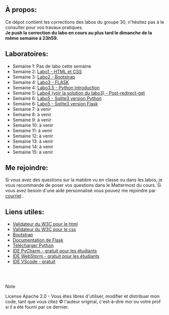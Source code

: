 ## À propos:
Ce dépot contient les corrections des labos du groupe 30, n'hésitez pas à le consulter pour vos travaux pratiques.  
**Je push la correction du labo en cours au plus tard le dimanche de la même semaine à 23h59.**

## Laboratoires:
- Semaine 1: Pas de labo cette semaine
- Semaine 2: [Labo1 - HTML et CSS](./LABO1)
- Semaine 3: [Labo2 - Bootstrap](./LABO2)
- Semaine 4: [Labo3 - FLASK](./LABO3)
- Semaine 4: [Labo3.5 - Python introduction](./LABO3-python)
- Semaine 5: [Labo4 (voir la solution du labo3) - Post-redirect-get](./LABO3)
- Semaine 6: [Labo5 - Sqlite3 version Python](./LABO5-VERSION-PYTHON)
- Semaine 6: [Labo5 - Sqlite3 version Flask](./LABO5-VERSION-FLASK)
- Semaine 7: à venir
- Semaine 8: à venir
- Semaine 9: à venir
- Semaine 10: à venir
- Semaine 11: à venir
- Semaine 12: à venir
- Semaine 13: à venir
- Semaine 14: à venir
- Semaine 15: à venir

## Me rejoindre:
Si vous avez des questions sur la matière vu en classe ou dans les labos, je vous recommande de poser vos questions dans le Mattermost du cours. Si vous avez besoin d'une aide personnalisé vous pouvez me rejoindre par [courriel](mailto:osorio_arancibia.aaron@courrier.uqam.ca?subject=Aide%20labo%20IMGL7030)  .

## Liens utiles:
- [Validateur du W3C pour le html](https://validator.w3.org/)
- [Validateur du W3C pour le css](https://jigsaw.w3.org/css-validator/)
- [Bootstrap](https://getbootstrap.com/)
- [Documentation de Flask](https://flask.palletsprojects.com/en/2.3.x/)
- [Télécharger Python](https://www.python.org/downloads/)
- [IDE PyCharm - gratuit pour les étudiants](https://www.jetbrains.com/pycharm/)
- [IDE WebStorm - gratuit pour les étudiants](https://www.jetbrains.com/webstorm/)
- [IDE VScode - gratuit](https://code.visualstudio.com/)

&nbsp;  
&nbsp;

> [!NOTE]
> License Apache 2.0 - Vous êtes libres d'utiliser, modifier et distribuer mon code, tant que vous citez © l'auteur original, c'est-à-dire moi ou votre prof si il a été fourni par ce dernier.

